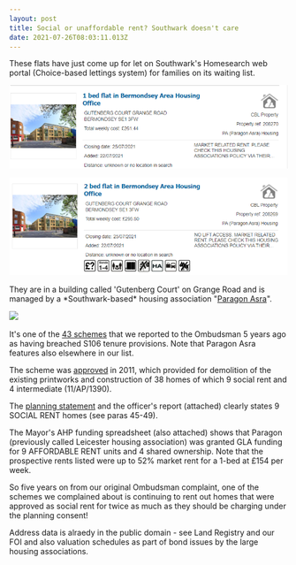 ```yaml
---
layout: post
title: Social or unaffordable rent? Southwark doesn't care
date: 2021-07-26T08:03:11.013Z
---
```

These flats have just come up for let on Southwark's Homesearch web portal (Choice-based lettings system) for families on its waiting list.

![](/img/e62x_v_xmaiqmpz-1-.png)

![](/img/e66bcb6viae4frj.png)

They are in a building called 'Gutenberg Court' on Grange Road and is managed by a \*Southwark-based\* housing association "[Paragon Asra](https://pahousing.co.uk/)".

![](/img/177-184GrangeRoad.png)

It's one of the [43 schemes](http://35percent.org/img/section106_tenure_breaches.pdf) that we reported to the Ombudsman 5 years ago as having breached S106 tenure provisions. Note that Paragon Asra features also elsewhere in our list.

The scheme was [approved](http://planbuild.southwark.gov.uk/documents/?casereference=11/AP/1390&system=DC) in 2011, which provided for demolition of the existing printworks and construction of 38 homes of which 9 social rent and 4 intermediate (11/AP/1390).

The [planning statement](http://planbuild.southwark.gov.uk/documents/?GetDocument=%7b%7b%7b!2CO3QCC5LOSODKKx0Cx6Qg%3d%3d!%7d%7d%7d) and the officer's report (attached) clearly states 9 SOCIAL RENT homes (see paras 45-49).

The Mayor's AHP funding spreadsheet (also attached) shows that Paragon (previously called Leicester housing association) was granted GLA funding for 9 AFFORDABLE RENT units and 4 shared ownership. Note that the prospective rents listed were up to 52% market rent for a 1-bed at £154 per week.

So five years on from our original Ombudsman complaint, one of the schemes we complained about is continuing to rent out homes that were approved as social rent for twice as much as they should be charging under the planning consent!

Address data is alraedy in the public domain - see Land Registry and our FOI and also valuation schedules as part of bond issues by the large housing associations.